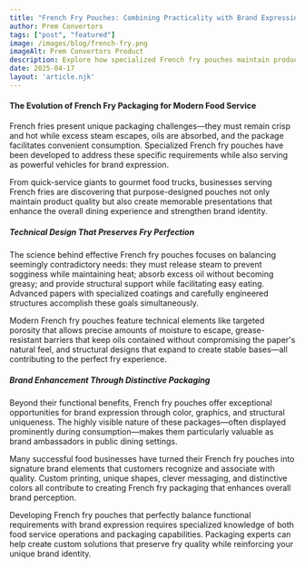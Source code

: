 ```yaml
---
title: "French Fry Pouches: Combining Practicality with Brand Expression"
author: Prem Convertors
tags: ["post", "featured"]
image: /images/blog/french-fry.png
imageAlt: Prem Convertors Product
description: Explore how specialized French fry pouches maintain product crispness and temperature while serving as powerful vehicles for brand expression in modern food service operations.
date: 2025-04-17
layout: 'article.njk'
---
```


#### The Evolution of French Fry Packaging for Modern Food Service

French fries present unique packaging challenges—they must remain crisp and hot while excess steam escapes, oils are absorbed, and the package facilitates convenient consumption. Specialized French fry pouches have been developed to address these specific requirements while also serving as powerful vehicles for brand expression.

From quick-service giants to gourmet food trucks, businesses serving French fries are discovering that purpose-designed pouches not only maintain product quality but also create memorable presentations that enhance the overall dining experience and strengthen brand identity.

##### Technical Design That Preserves Fry Perfection

The science behind effective French fry pouches focuses on balancing seemingly contradictory needs: they must release steam to prevent sogginess while maintaining heat; absorb excess oil without becoming greasy; and provide structural support while facilitating easy eating. Advanced papers with specialized coatings and carefully engineered structures accomplish these goals simultaneously.

Modern French fry pouches feature technical elements like targeted porosity that allows precise amounts of moisture to escape, grease-resistant barriers that keep oils contained without compromising the paper's natural feel, and structural designs that expand to create stable bases—all contributing to the perfect fry experience.

##### Brand Enhancement Through Distinctive Packaging

Beyond their functional benefits, French fry pouches offer exceptional opportunities for brand expression through color, graphics, and structural uniqueness. The highly visible nature of these packages—often displayed prominently during consumption—makes them particularly valuable as brand ambassadors in public dining settings.

Many successful food businesses have turned their French fry pouches into signature brand elements that customers recognize and associate with quality. Custom printing, unique shapes, clever messaging, and distinctive colors all contribute to creating French fry packaging that enhances overall brand perception.

Developing French fry pouches that perfectly balance functional requirements with brand expression requires specialized knowledge of both food service operations and packaging capabilities. Packaging experts can help create custom solutions that preserve fry quality while reinforcing your unique brand identity.
